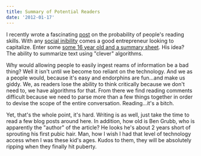 ```yaml
---
title: Summary of Potential Readers
date: '2012-01-17'
---
```


I recently wrote a fascinating [post](http://cloudbacon.com/2011/12/19/People-Can-Not-Read/) on the probability of people's reading skills. With any [social inibility](http://youtu.be/-JFfN5pKzFU) comes a good entrepreneur looking to capitalize. Enter some [some 16 year old and a summary sheet](http://www.theage.com.au/digital-life/smartphone-apps/aussie-wunderkind-gets-us250k-for-technology-that-could-revolutionise-web-20120113-1pz35.html). His idea? The ability to summarize text using "clever" algorithms.

Why would allowing people to easily ingest reams of information be a bad thing? Well it isn't until we become too reliant on the technology. And we as a people would, because it's easy and endorphins are fun...and make us giddy. We, as readers lose the ability to think critically because we don't need to, we have algorithms for that. From there we find reading comments difficult because we need to parse more than a few things together in order to devise the scope of the entire conversation. Reading...it's a bitch.

Yet, that's the whole point, it's hard. Writing is as well, just take the time to read a few blog posts around here. In addition, how old is Ben Grubb, who is apparently the "author" of the article? He looks he's about 2 years short of sprouting his first pubic hair. Man, how I wish I had that level of technology access when I was these kid's ages. Kudos to them, they will be absolutely ripping when they finally hit puberty.
